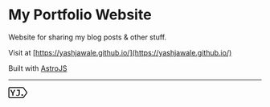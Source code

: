 # My Portfolio Website

Website for sharing my blog posts & other stuff.

Visit at [https://yashjawale.github.io/](https://yashjawale.github.io/)

Built with [AstroJS](https://astro.build/)

---

<a href="https://yashjawale.github.io/" target="_blank"><img style="height: 22px;" src="https://raw.githubusercontent.com/yashjawale/.github/main/docs/logo.svg" alt="Yash Jawale"/></a>
